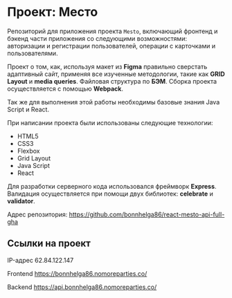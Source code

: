 # Проект: Место

Репозиторий для приложения проекта `Mesto`, включающий фронтенд и бэкенд части приложения со следующими возможностями: авторизации и регистрации пользователей, операции с карточками и пользователями. 

Проект о том, как, используя макет из __Figma__ правильно сверстать адаптивный сайт, применяя все изученные методологии, такие как __GRID Layout__ и __media queries__. Файловая структура по __БЭМ__. Сборка проекта осуществляется с помощью __Webpack__.

Так же для выполнения этой работы необходимы базовые знания Java Script и React.

При написании проекта были использованы следующие технологии:
* HTML5
* CSS3
* Flexbox
* Grid Layout
* Java Script
* React

Для разработки серверного кода использовался фреймворк __Express__.
Валидация осуществляется при помощи двух библиотек: __celebrate__ и __validator__.

Адрес репозитория: https://github.com/bonnhelga86/react-mesto-api-full-gha

## Ссылки на проект

IP-адрес 62.84.122.147

Frontend https://bonnhelga86.nomoreparties.co/

Backend https://api.bonnhelga86.nomoreparties.co/

